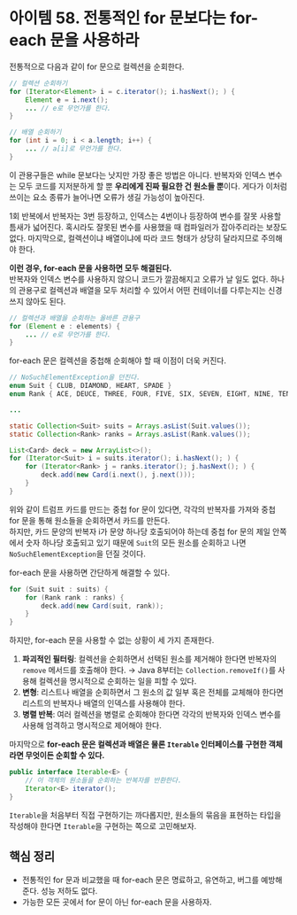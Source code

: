 # 아이템 58. 전통적인 for 문보다는 for-each 문을 사용하라
전통적으로 다음과 같이 for 문으로 컬렉션을 순회한다.
```java
// 컬렉션 순회하기
for (Iterator<Element> i = c.iterator(); i.hasNext(); ) {
    Element e = i.next();
    ... // e로 무언가를 한다.
}

// 배열 순회하기
for (int i = 0; i < a.length; i++) {
    ... // a[i]로 무언가를 한다.
}
```
이 관용구들은 while 문보다는 낫지만 가장 좋은 방법은 아니다. 반복자와 인덱스 변수는 모두 코드를 지저분하게 할 뿐 **우리에게 진짜 필요한 건 원소들 뿐**이다. 게다가 이처럼 쓰이는 요소 종류가 늘어나면 오류가 생길 가능성이 높아진다.

1회 반복에서 반복자는 3번 등장하고, 인덱스는 4번이나 등장하여 변수를 잘못 사용할 틈새가 넓어진다. 혹시라도 잘못된 변수를 사용했을 때 컴파일러가 잡아주리라는 보장도 없다. 마지막으로, 컬렉션이냐 배열이냐에 따라 코드 형태가 상당히 달라지므로 주의해야 한다.

**이런 경우, for-each 문을 사용하면 모두 해결된다.**  
반복자와 인덱스 변수를 사용하지 않으니 코드가 깔끔해지고 오류가 날 일도 없다. 하나의 관용구로 컬렉션과 배열을 모두 처리할 수 있어서 어떤 컨테이너를 다루는지는 신경 쓰지 않아도 된다.

```java
// 컬렉션과 배열을 순회하는 올바른 관용구
for (Element e : elements) {
    ... // e로 무언가를 한다.
}
```

for-each 문은 컬렉션을 중첩해 순회해야 할 때 이점이 더욱 커진다.

```java
// NoSuchElementException을 던진다.
enum Suit { CLUB, DIAMOND, HEART, SPADE }
enum Rank { ACE, DEUCE, THREE, FOUR, FIVE, SIX, SEVEN, EIGHT, NINE, TEN, JACK, QUEEN, KING }

...

static Collection<Suit> suits = Arrays.asList(Suit.values());
static Collection<Rank> ranks = Arrays.asList(Rank.values());

List<Card> deck = new ArrayList<>();
for (Iterator<Suit> i = suits.iterator(); i.hasNext(); ) {
    for (Iterator<Rank> j = ranks.iterator(); j.hasNext(); ) {
        deck.add(new Card(i.next(), j.next()));
    }
}
```
위와 같이 트럼프 카드를 만드는 중첩 for 문이 있다면, 각각의 반복자를 가져와 중첩 for 문을 통해 원소들을 순회하면서 카드를 만든다.  
하지만, 카드 문양의 반복자 i가 문양 하나당 호출되어야 하는데 중첩 for 문의 제일 안쪽에서 숫자 하나당 호출되고 있기 때문에 `Suit`의 모든 원소를 순회하고 나면 `NoSuchElementException`을 던질 것이다.

for-each 문을 사용하면 간단하게 해결할 수 있다.

```java
for (Suit suit : suits) {
    for (Rank rank : ranks) {
        deck.add(new Card(suit, rank));
    }
}
```

하지만, for-each 문을 사용할 수 없는 상황이 세 가지 존재한다.
1. **파괴적인 필터링**: 컬렉션을 순회하면서 선택된 원소를 제거해야 한다면 반복자의 `remove` 메서드를 호출해야 한다. → Java 8부터는 `Collection.removeIf()`를 사용해 컬렉션을 명시적으로 순회하는 일을 피할 수 있다.
2. **변형**: 리스트나 배열을 순회하면서 그 원소의 값 일부 혹은 전체를 교체해야 한다면 리스트의 반복자나 배열의 인덱스를 사용해야 한다.
3. **병렬 반복**: 여러 컬렉션을 병렬로 순회해야 한다면 각각의 반복자와 인덱스 변수를 사용해 엄격하고 명시적으로 제어해야 한다.

마지막으로 **for-each 문은 컬렉션과 배열은 물론 `Iterable` 인터페이스를 구현한 객체라면 무엇이든 순회할 수 있다.**

```java
public interface Iterable<E> {
    // 이 객체의 원소들을 순회하는 반복자를 반환한다.
    Iterator<E> iterator();
}
```
`Iterable`을 처음부터 직접 구현하기는 까다롭지만, 원소들의 묶음을 표현하는 타입을 작성해야 한다면 `Iterable`을 구현하는 쪽으로 고민해보자.

## 핵심 정리
- 전통적인 for 문과 비교했을 때 for-each 문은 명료하고, 유연하고, 버그를 예방해준다. 성능 저하도 없다.
- 가능한 모든 곳에서 for 문이 아닌 for-each 문을 사용하자.